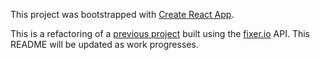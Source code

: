This project was bootstrapped with [Create React App](https://github.com/facebookincubator/create-react-app).

This is a refactoring of a [previous project](https://github.com/cifarquhar/currency_converter) built using the [fixer.io](https://fixer.io/) API. This README will be updated as work progresses.
